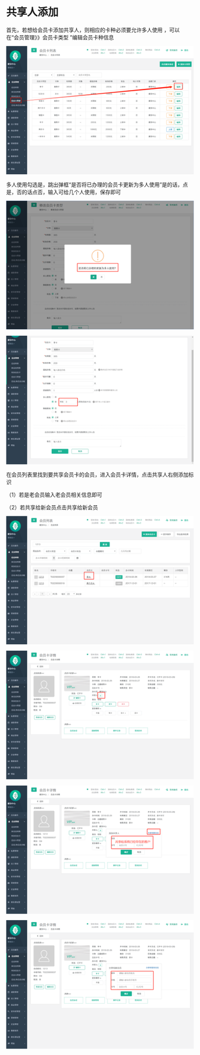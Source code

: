 # 共享人添加

 首先，若想给会员卡添加共享人，则相应的卡种必须要允许多人使用 ，可以 在“会员管理》》会员卡类型 ”编辑会员卡种信息

![](../.gitbook/assets/1%20%2826%29.png)

多人使用勾选是，跳出弹框“是否将已办理的会员卡更新为多人使用”是的话，点是，否的话点否，输入可给几个人使用，保存即可



![](../.gitbook/assets/2%20%2839%29.png)



![](../.gitbook/assets/3%20%281%29.png)

在会员列表里找到要共享会员卡的会员，进入会员卡详情，点击共享人右侧添加标识  

（1）若是老会员输入老会员相关信息即可

（2）若共享给新会员点击共享给新会员

![](../.gitbook/assets/4%20%286%29.png)

![](../.gitbook/assets/5%20%281%29.png)

![](../.gitbook/assets/6.png)

![](../.gitbook/assets/7%20%281%29.png)



